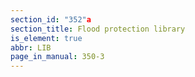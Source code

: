 ```yaml
---
section_id: "352"a
section_title: Flood protection library
is_element: true
abbr: LIB
page_in_manual: 350-3
---
```

